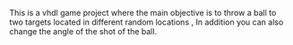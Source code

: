 This is a vhdl game project where the main objective  is to throw a ball to two targets located in different random locations , In addition you can also change the angle of the shot of the ball.
